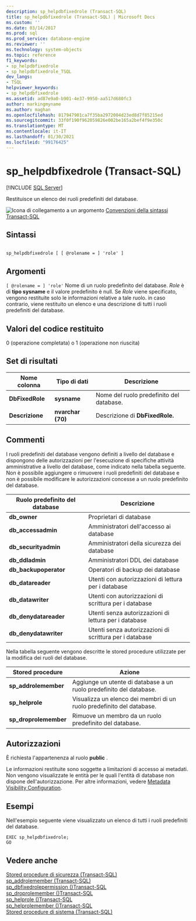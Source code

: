 ```yaml
---
description: sp_helpdbfixedrole (Transact-SQL)
title: sp_helpdbfixedrole (Transact-SQL) | Microsoft Docs
ms.custom: ''
ms.date: 03/14/2017
ms.prod: sql
ms.prod_service: database-engine
ms.reviewer: ''
ms.technology: system-objects
ms.topic: reference
f1_keywords:
- sp_helpdbfixedrole
- sp_helpdbfixedrole_TSQL
dev_langs:
- TSQL
helpviewer_keywords:
- sp_helpdbfixedrole
ms.assetid: ad87e9a0-b901-4e37-9950-aa517d680fc3
author: markingmyname
ms.author: maghan
ms.openlocfilehash: 817947901ca7f35ba2972004d23ed8d7f85215ed
ms.sourcegitcommit: 33f0f190f962059826e002be165a2bef4f9e350c
ms.translationtype: MT
ms.contentlocale: it-IT
ms.lasthandoff: 01/30/2021
ms.locfileid: "99176425"
---
```

# <a name="sp_helpdbfixedrole-transact-sql"></a>sp_helpdbfixedrole (Transact-SQL)
[!INCLUDE [SQL Server](../../includes/applies-to-version/sqlserver.md)]

  Restituisce un elenco dei ruoli predefiniti del database.  
  
 ![Icona di collegamento a un argomento](../../database-engine/configure-windows/media/topic-link.gif "Icona di collegamento a un argomento") [Convenzioni della sintassi Transact-SQL](../../t-sql/language-elements/transact-sql-syntax-conventions-transact-sql.md)  
  
## <a name="syntax"></a>Sintassi  
  
```  
  
sp_helpdbfixedrole [ [ @rolename = ] 'role' ]   
```  
  
## <a name="arguments"></a>Argomenti  
`[ @rolename = ] 'role'` Nome di un ruolo predefinito del database. *Role* è di **tipo sysname** e il valore predefinito è null. Se *Role* viene specificato, vengono restituite solo le informazioni relative a tale ruolo. in caso contrario, viene restituito un elenco e una descrizione di tutti i ruoli predefiniti del database.  
  
## <a name="return-code-values"></a>Valori del codice restituito  
 0 (operazione completata) o 1 (operazione non riuscita)  
  
## <a name="result-sets"></a>Set di risultati  
  
|Nome colonna|Tipo di dati|Descrizione|  
|-----------------|---------------|-----------------|  
|**DbFixedRole**|**sysname**|Nome del ruolo predefinito del database.|  
|**Descrizione**|**nvarchar (70)**|Descrizione di **DbFixedRole.**|  
  
## <a name="remarks"></a>Commenti  
 I ruoli predefiniti del database vengono definiti a livello del database e dispongono delle autorizzazioni per l'esecuzione di specifiche attività amministrative a livello del database, come indicato nella tabella seguente. Non è possibile aggiungere o rimuovere i ruoli predefiniti del database e non è possibile modificare le autorizzazioni concesse a un ruolo predefinito del database.  
  
|Ruolo predefinito del database|Descrizione|  
|-------------------------|-----------------|  
|**db_owner**|Proprietari di database|  
|**db_accessadmin**|Amministratori dell'accesso ai database|  
|**db_securityadmin**|Amministratori della sicurezza dei database|  
|**db_ddladmin**|Amministratori DDL dei database|  
|**db_backupoperator**|Operatori di backup dei database|  
|**db_datareader**|Utenti con autorizzazioni di lettura per i database|  
|**db_datawriter**|Utenti con autorizzazioni di scrittura per i database|  
|**db_denydatareader**|Utenti senza autorizzazioni di lettura per i database|  
|**db_denydatawriter**|Utenti senza autorizzazioni di scrittura per i database|  
  
 Nella tabella seguente vengono descritte le stored procedure utilizzate per la modifica dei ruoli del database.  
  
|Stored procedure|Azione|  
|----------------------|------------|  
|**sp_addrolemember**|Aggiunge un utente di database a un ruolo predefinito del database.|  
|**sp_helprole**|Visualizza un elenco dei membri di un ruolo predefinito del database.|  
|**sp_droprolemember**|Rimuove un membro da un ruolo predefinito del database.|  
  
## <a name="permissions"></a>Autorizzazioni  
 È richiesta l'appartenenza al ruolo **public** .  
  
 Le informazioni restituite sono soggette a limitazioni di accesso ai metadati. Non vengono visualizzate le entità per le quali l'entità di database non dispone dell'autorizzazione. Per altre informazioni, vedere [Metadata Visibility Configuration](../../relational-databases/security/metadata-visibility-configuration.md).  
  
## <a name="examples"></a>Esempi  
 Nell'esempio seguente viene visualizzato un elenco di tutti i ruoli predefiniti del database.  
  
```  
EXEC sp_helpdbfixedrole;  
GO  
```  
  
## <a name="see-also"></a>Vedere anche  
 [Stored procedure di sicurezza &#40;Transact-SQL&#41;](../../relational-databases/system-stored-procedures/security-stored-procedures-transact-sql.md)   
 [sp_addrolemember &#40;Transact-SQL&#41;](../../relational-databases/system-stored-procedures/sp-addrolemember-transact-sql.md)   
 [sp_dbfixedrolepermission &#40;&#41;Transact-SQL ](../../relational-databases/system-stored-procedures/sp-dbfixedrolepermission-transact-sql.md)   
 [sp_droprolemember &#40;&#41;Transact-SQL ](../../relational-databases/system-stored-procedures/sp-droprolemember-transact-sql.md)   
 [sp_helprole &#40;&#41;Transact-SQL ](../../relational-databases/system-stored-procedures/sp-helprole-transact-sql.md)   
 [sp_helprolemember &#40;&#41;Transact-SQL ](../../relational-databases/system-stored-procedures/sp-helprolemember-transact-sql.md)   
 [Stored procedure di sistema &#40;Transact-SQL&#41;](../../relational-databases/system-stored-procedures/system-stored-procedures-transact-sql.md)  
  
  
